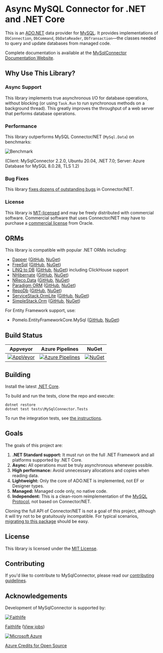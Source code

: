 # Async MySQL Connector for .NET and .NET Core

This is an [ADO.NET](https://docs.microsoft.com/en-us/dotnet/framework/data/adonet/) data
provider for [MySQL](https://www.mysql.com/). It provides implementations of
`DbConnection`, `DbCommand`, `DbDataReader`, `DbTransaction`—the classes
needed to query and update databases from managed code.

Complete documentation is available at the [MySqlConnector Documentation Website](https://mysqlconnector.net/).

## Why Use This Library?

### Async Support

This library implements true asynchronous I/O for database operations, without blocking
(or using `Task.Run` to run synchronous methods on a background thread). This greatly
improves the throughput of a web server that performs database operations.

### Performance

This library outperforms MySQL Connector/NET (`MySql.Data`) on benchmarks:

![Benchmark](https://files.logoscdn.com/v1/files/63673908/assets/13928411/content.png?signature=MVHBZxDfB0J-0Pueja8NtvuLD9A)

(Client: MySqlConnector 2.2.0, Ubuntu 20.04, .NET 7.0; Server: Azure Database for MySQL 8.0.28, TLS 1.2)

### Bug Fixes

This library [fixes dozens of outstanding bugs](https://mysqlconnector.net/tutorials/migrating-from-connector-net/#fixed-bugs) in Connector/NET.

### License

This library is [MIT-licensed](LICENSE) and may be freely distributed with commercial software.
Commercial software that uses Connector/NET may have to purchase a [commercial license](https://www.mysql.com/about/legal/licensing/oem/)
from Oracle.

## ORMs

This library is compatible with popular .NET ORMs including:

* [Dapper](https://dapperlib.github.io/Dapper/) ([GitHub](https://github.com/DapperLib/Dapper), [NuGet](https://www.nuget.org/packages/Dapper))
* [FreeSql](https://freesql.net/) ([GitHub](https://github.com/dotnetcore/FreeSql), [NuGet](https://www.nuget.org/packages/FreeSql.Provider.MySqlConnector/))
* [LINQ to DB](https://linq2db.github.io/) ([GitHub](https://github.com/linq2db/linq2db), [NuGet](https://www.nuget.org/packages/linq2db.MySqlConnector)) including ClickHouse support
* [NHibernate](https://nhibernate.info/) ([GitHub](https://github.com/nhibernate/NHibernate.MySqlConnector), [NuGet](https://www.nuget.org/packages/NHibernate.Driver.MySqlConnector))
* [NReco.Data](https://www.nrecosite.com/dalc_net.aspx) ([GitHub](https://github.com/nreco/data), [NuGet](https://www.nuget.org/packages/NReco.Data))
* [Paradigm ORM](https://www.paradigm.net.co/) ([GitHub](https://github.com/MiracleDevs/Paradigm.ORM), [NuGet](https://www.nuget.org/packages/Paradigm.ORM.Data.MySql/))
* [RepoDb](https://repodb.net/) ([GitHub](https://github.com/mikependon/RepoDb/tree/master/RepoDb.MySqlConnector), [NuGet](https://www.nuget.org/packages/RepoDb.MySqlConnector))
* [ServiceStack.OrmLite](https://servicestack.net/ormlite) ([GitHub](https://github.com/ServiceStack/ServiceStack.OrmLite), [NuGet](https://www.nuget.org/packages/ServiceStack.OrmLite.MySqlConnector))
* [SimpleStack.Orm](https://simplestack.org/) ([GitHub](https://github.com/SimpleStack/simplestack.orm), [NuGet](https://www.nuget.org/packages/SimpleStack.Orm.MySQLConnector))

For Entity Framework support, use:

* Pomelo.EntityFrameworkCore.MySql ([GitHub](https://github.com/PomeloFoundation/Pomelo.EntityFrameworkCore.MySql), [NuGet](https://www.nuget.org/packages/Pomelo.EntityFrameworkCore.MySql))

## Build Status

Appveyor | Azure Pipelines | NuGet
--- | --- | ---
[![AppVeyor](https://img.shields.io/appveyor/ci/mysqlnet/mysqlconnector/master.svg)](https://ci.appveyor.com/project/mysqlnet/mysqlconnector) | [![Azure Pipelines](https://dev.azure.com/mysqlnet/MySqlConnector/_apis/build/status/mysql-net.MySqlConnector?branchName=master)](https://dev.azure.com/mysqlnet/MySqlConnector/_build/latest?definitionId=2&branchName=master) | [![NuGet](https://img.shields.io/nuget/vpre/MySqlConnector.svg)](https://www.nuget.org/packages/MySqlConnector/)

## Building

Install the latest [.NET Core](https://www.microsoft.com/net/core).

To build and run the tests, clone the repo and execute:

```
dotnet restore
dotnet test tests\MySqlConnector.Tests
```

To run the integration tests, see [the instructions](tests/README.md).

## Goals

The goals of this project are:

1. **.NET Standard support:** It must run on the full .NET Framework and all platforms supported by .NET Core.
2. **Async:** All operations must be truly asynchronous whenever possible.
3. **High performance:** Avoid unnecessary allocations and copies when reading data.
4. **Lightweight:** Only the core of ADO.NET is implemented, not EF or Designer types.
5. **Managed:** Managed code only, no native code.
6. **Independent:** This is a clean-room reimplementation of the [MySQL Protocol](https://dev.mysql.com/doc/internals/en/client-server-protocol.html), not based on Connector/NET.

Cloning the full API of Connector/NET is not a goal of this project, although
it will try not to be gratuitously incompatible. For typical scenarios, [migrating to this package](https://mysqlconnector.net/tutorials/migrating-from-connector-net/) should
be easy.

## License

This library is licensed under the [MIT License](LICENSE).

## Contributing

If you'd like to contribute to MySqlConnector, please read our [contributing guidelines](.github/CONTRIBUTING.md).

## Acknowledgements

Development of MySqlConnector is supported by:

[![Faithlife](https://files.logoscdn.com/v1/files/4319104/content.svg?signature=3szVb3XmOfYMAxIv-LmuNYL_290)](https://faithlife.com/about)

[Faithlife](https://faithlife.com/about) ([View jobs](https://faithlife.com/careers))

[![Microsoft Azure](https://upload.wikimedia.org/wikipedia/commons/thumb/f/fa/Microsoft_Azure.svg/75px-Microsoft_Azure.svg.png)](https://azure.microsoft.com/en-us/overview/open-source/)

[Azure Credits for Open Source](https://opensource.microsoft.com/azure-credits)
